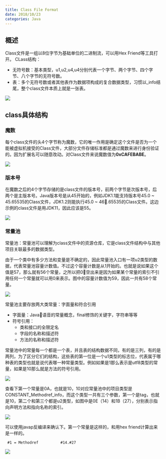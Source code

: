 ```yaml
---
title: Class File Format
date: 2018/10/23
categories: Java
---
```


## 概述
Class文件是一组以8位字节为基础单位的二进制流，可以用Hex Friend等工具打开。
CLass结构： 
- 无符号数：基本类型，u1,u2,u4,u4分别代表一个字节、两个字节、四个字节、八个字节的无符号数。
- 表：多个无符号数或者其他表作为数据项构成的复合数据类型，习惯以_info结尾，整个class文件本质上就是一张表。

![](/assets/Java_ClassFileDetail/java-class-file-internal-structure.png)

## class具体结构
### 魔数
每个class文件的头4个字节称为魔数，它的唯一作用是确定这个文件是否为一个能被虚拟机接受的Class文件，大部分文件存储标准都是通过魔数来进行身份验证的。因为扩展名可以随意改动。对Class文件来说魔数值为**0xCAFEBABE**。

![](/assets/Java_ClassFileDetail/Class_MagicNumber.jpg)

### 版本号
在魔数之后的4个字节存储的是class文件的版本号，前两个字节是次版本号，后两个是主版本号。Java版本号是从45开始的，例如JDK1.1能支持版本号45.0 ~ 45.65535的Class文件，JDK1.2则能执行45.0 ~ 46.65535的Class文件。这边示例的class文件是用JDK11，因此应该是55。

![](/assets/Java_ClassFileDetail/Class_VersionNumber.jpg)

### 常量池
常量池：常量池可以理解为class文件中的资源仓库，它是class文件结构中与其他项目关联最多的数据类型。

由于一个类中有多少方法和变量是不确定的，因此常量池入口有一项u2类型的数据，代表常量池容量计数值。不过这个容量计数是从1开始的。也就是说如果这个值是57，那么就有56个常量，之所以把0空出来是因为如果某个常量的索引不引用任何一个常量就可以用0来表示。图中的容量计数值为59，因此一共有58个常量。

![](/assets/Java_ClassFileDetail/Class_NumberOfConstant.jpg)

常量池主要存放两大类常量：字面量和符合引用
-  字面量：Java语音的常量概念，final修饰的关键字，字符串等等
-  符号引用：
   - 类和接口的全限定名
   - 字段的名称和描述符
   - 方法的名称和描述符

常量池中的常量每一个都是一个表，并且表的结构数据不同，有的是三列，有的是两列，为了区分它们的结构，这些表的第一位是一个u1类型的标志位，代表属于哪种表的类型也就是说代表哪一种常量类型。例如如果是1那么表示是utf8类型的常量，如果是10那么就是方法的符号引用。

![](/assets/Java_ClassFileDetail/Constant_pool.png)

查看下第一个常量是0A，也就是10，10对应常量池中的项目类型是CONSTANT_Methodref_info，而这个类型一共有三个参数，第一个是tag，也就是10，第二个和第三个都是u2类型，如图中是0E（14）和1B（27），分别表示指向声明方法和指向名称的索引。

![](/assets/Java_ClassFileDetail/FirstElement.jpg)

可以使用javap反编译来确认下。第一个常量是这样的，和用hex friend计算出来是一样的。
```
 #1 = Methodref          #14.#27 
```

![](/assets/Java_ClassFileDetail/javapResult.jpg)
